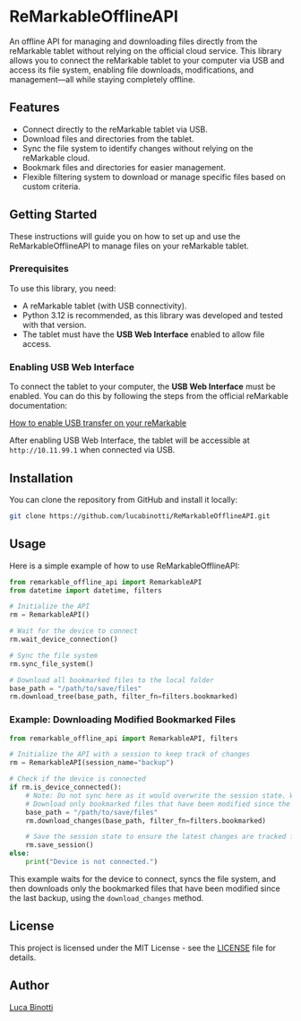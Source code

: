 # ReMarkableOfflineAPI

An offline API for managing and downloading files directly from the reMarkable tablet without relying on the official cloud service. This library allows you to connect the reMarkable tablet to your computer via USB and access its file system, enabling file downloads, modifications, and management—all while staying completely offline.

## Features

- Connect directly to the reMarkable tablet via USB.
- Download files and directories from the tablet.
- Sync the file system to identify changes without relying on the reMarkable cloud.
- Bookmark files and directories for easier management.
- Flexible filtering system to download or manage specific files based on custom criteria.

## Getting Started

These instructions will guide you on how to set up and use the ReMarkableOfflineAPI to manage files on your reMarkable tablet.

### Prerequisites

To use this library, you need:

- A reMarkable tablet (with USB connectivity).
- Python 3.12 is recommended, as this library was developed and tested with that version.
- The tablet must have the **USB Web Interface** enabled to allow file access.

### Enabling USB Web Interface

To connect the tablet to your computer, the **USB Web Interface** must be enabled. You can do this by following the steps from the official reMarkable documentation:

[How to enable USB transfer on your reMarkable](https://support.remarkable.com/s/article/importing-and-exporting-files)

After enabling USB Web Interface, the tablet will be accessible at `http://10.11.99.1` when connected via USB.

## Installation

You can clone the repository from GitHub and install it locally:

```sh
git clone https://github.com/lucabinotti/ReMarkableOfflineAPI.git
```

## Usage

Here is a simple example of how to use ReMarkableOfflineAPI:

```python
from remarkable_offline_api import RemarkableAPI
from datetime import datetime, filters

# Initialize the API
rm = RemarkableAPI()

# Wait for the device to connect
rm.wait_device_connection()

# Sync the file system
rm.sync_file_system()

# Download all bookmarked files to the local folder
base_path = "/path/to/save/files"
rm.download_tree(base_path, filter_fn=filters.bookmarked)
```

### Example: Downloading Modified Bookmarked Files

```python
from remarkable_offline_api import RemarkableAPI, filters

# Initialize the API with a session to keep track of changes
rm = RemarkableAPI(session_name="backup")

# Check if the device is connected
if rm.is_device_connected():
    # Note: Do not sync here as it would overwrite the session state. We want to use the existing session state to track changes.
    # Download only bookmarked files that have been modified since the last backup
    base_path = "/path/to/save/files"
    rm.download_changes(base_path, filter_fn=filters.bookmarked)

    # Save the session state to ensure the latest changes are tracked for future runs
    rm.save_session()
else:
    print("Device is not connected.")
```

This example waits for the device to connect, syncs the file system, and then downloads only the bookmarked files that have been modified since the last backup, using the `download_changes` method.

## License

This project is licensed under the MIT License - see the [LICENSE](LICENSE) file for details.

## Author

[Luca Binotti](https://github.com/lucabinotti)
